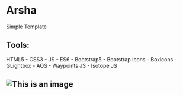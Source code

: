 # Arsha
Simple Template
## Tools:
HTML5 - CSS3 - JS - ES6 - Bootstrap5 - Bootstrap Icons - Boxicons - GLightbox - AOS - Waypoints JS - Isotope JS
## ![This is an image](https://myoctocat.com/assets/images/base-octocat.svg)
